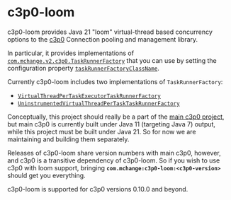 # c3p0-loom

c3p0-loom provides Java 21 "loom" virtual-thread based concurrency options to
the [c3p0](https://www.mchange.com/projects/c3p0/) Connection pooling and management library.

In particular, it provides implementations of [`com.mchange.v2.c3p0.TaskRunnerFactory`](https://www.mchange.com/projects/c3p0/apidocs/com/mchange/v2/c3p0/TaskRunnerFactory.html)
that you can use by setting the configuration property [`taskRunnerFactoryClassName`](https://www.mchange.com/projects/c3p0/#taskRunnerFactoryClassName).

Currently c3p0-loom includes two implementations of `TaskRunnerFactory`:

* [`VirtualThreadPerTaskExecutorTaskRunnerFactory`](src/com/mchange/v2/c3p0/loom/VirtualThreadPerTaskExecutorTaskRunnerFactory.java)
* [`UninstrumentedVirtualThreadPerTaskTaskRunnerFactory`](src/com/mchange/v2/c3p0/loom/UninstrumentedVirtualThreadPerTaskTaskRunnerFactory.java)

Conceptually, this project should really be a part of the [main c3p0 project](https://github.com/swaldman/c3p0), but main c3p0 is currently
built under Java 11 (targeting Java 7) output, while this project must be built under Java 21. So for now we are maintaining and building them
separately.

Releases of c3p0-loom share version numbers with main c3p0, however, and c3p0 is a transitive dependency of c3p0-loom. So if you wish to use
c3p0 with loom support, bringing **`com.mchange:c3p0-loom:<c3p0-version>`** should get you everything.

c3p0-loom is supported for c3p0 versions 0.10.0 and beyond.

